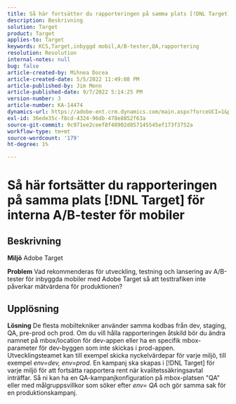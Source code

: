 ```yaml
---
title: Så här fortsätter du rapporteringen på samma plats [!DNL Target] för interna A/B-tester för mobiler
description: Beskrivning
solution: Target
product: Target
applies-to: Target
keywords: KCS,Target,inbyggd mobil,A/B-tester,QA,rapportering
resolution: Resolution
internal-notes: null
bug: false
article-created-by: Mihnea Docea
article-created-date: 5/5/2022 11:49:08 PM
article-published-by: Jim Menn
article-published-date: 9/7/2022 5:14:25 PM
version-number: 3
article-number: KA-14474
dynamics-url: https://adobe-ent.crm.dynamics.com/main.aspx?forceUCI=1&pagetype=entityrecord&etn=knowledgearticle&id=5a7119f3-cdcc-ec11-a7b5-6045bd00dbbc
exl-id: 36ede35c-f8cd-4324-96db-478e8852f63a
source-git-commit: 9c971ee2ceef8f48902d857145545ef173f3752a
workflow-type: tm+mt
source-wordcount: '179'
ht-degree: 1%

---
```


# Så här fortsätter du rapporteringen på samma plats [!DNL Target] för interna A/B-tester för mobiler

## Beskrivning


<b>Miljö</b>
Adobe Target

<b>Problem</b>
Vad rekommenderas för utveckling, testning och lansering av A/B-tester för inbyggda mobiler med Adobe Target så att testtrafiken inte påverkar mätvärdena för produktionen?


## Upplösning


<b>Lösning</b>
De flesta mobiltekniker använder samma kodbas från dev, staging, QA, pre-prod och prod.
Om du vill hålla rapporteringen åtskild bör du ändra namnet på mbox/location för dev-appen eller ha en specifik mbox-parameter för dev-byggen som inte skickas i prod-appen.
Utvecklingsteamet kan till exempel skicka nyckelvärdepar för varje miljö, till exempel *env=dev, env=prod*.
En kampanj ska skapas i [!DNL Target] för varje miljö för att fortsätta rapportera rent när kvalitetssäkringsavtal inträffar.
Så ni kan ha en QA-kampanjkonfiguration på mbox-platsen &quot;QA&quot; eller med målgruppsvillkor som söker efter *env= QA* och gör samma sak för en produktionskampanj.
